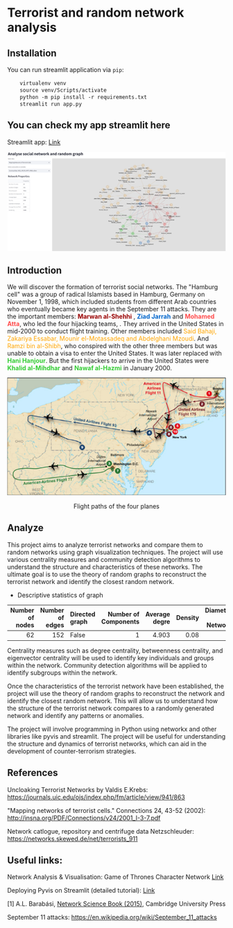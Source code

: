# Terrorist and random network analysis


## Installation

You can run streamlit application via `pip`: 

```
    virtualenv venv
    source venv/Scripts/activate
    python -m pip install -r requirements.txt
    streamlit run app.py
```

## You can check my app streamlit here
Streamlit app: [Link](https://nmh4598-ana-soc-net-app-pk97cs.streamlit.app/)


![image](data/streamlit.png)

## Introduction
We will discover the formation of terrorist social networks. The "Hamburg cell" was a group of radical Islamists based in Hamburg, Germany on November 1, 1998, which included students from different Arab countries who eventually became key agents in the September 11 attacks. They are the important members: <span style="color:#990000">**Marwan al-Shehhi** </span>, <span style="color:#0066cc">**Ziad Jarrah** </span > and <span style="color:#ff4d4d">**Mohamed Atta**</span>, who led the four hijacking teams, . They arrived in the United States in mid-2000 to conduct flight training. Other members included <span style="color:orange">Said Bahaji, Zakariya Essabar, Mounir el-Motassadeq and Abdelghani Mzoudi</span>. And <span style="color:orange">Ramzi bin al-Shibh</span>, who conspired with the other three members but was unable to obtain a visa to enter the United States. It was later replaced with <span style="color:#33cc33">**Hani Hanjour**</span>. But the first hijackers to arrive in the United States were <span style="color:#33cc33">**Khalid al-Mihdhar**</span> and <span style="color:#33cc33"> **Nawaf al-Hazmi** </span> in January 2000.

![image](data/air.png)

<p style="text-align: center;"> Flight paths of the four planes<p>

## Analyze

This project aims to analyze terrorist networks and compare them to random networks using graph visualization techniques. The project will use various centrality measures and community detection algorithms to understand the structure and characteristics of these networks. The ultimate goal is to use the theory of random graphs to reconstruct the terrorist network and identify the closest random network.

 - Descriptive statistics of graph

|   Number of nodes |   Number of edges | Directed graph   |   Number of Components |   Average degre |   Density |   Diameter of Network |   Average Shortest Path |   Clustering |
|------------------:|------------------:|:-----------------|-----------------------:|----------------:|----------:|----------------------:|------------------------:|-------------:|
|                62 |               152 | False            |                      1 |           4.903 |      0.08 |                     5 |                   2.946 |        0.486 |

Centrality measures such as degree centrality, betweenness centrality, and eigenvector centrality will be used to identify key individuals and groups within the network. Community detection algorithms will be applied to identify subgroups within the network.

Once the characteristics of the terrorist network have been established, the project will use the theory of random graphs to reconstruct the network and identify the closest random network. This will allow us to understand how the structure of the terrorist network compares to a randomly generated network and identify any patterns or anomalies.

The project will involve programming in Python using networkx and other libraries like pyvis and streamlit. The project will be useful for understanding the structure and dynamics of terrorist networks, which can aid in the development of counter-terrorism strategies. 

## References

Uncloaking Terrorist Networks by Valdis E.Krebs: 
https://journals.uic.edu/ojs/index.php/fm/article/view/941/863

"Mapping networks of terrorist cells.\" Connections 24, 43-52 (2002):
http://insna.org/PDF/Connections/v24/2001_I-3-7.pdf 

Network catlogue, repository and centrifuge data Netzschleuder: https://networks.skewed.de/net/terrorists_911

## Useful links: 

Network Analysis & Visualisation: Game of Thrones Character Network [Link](https://medium.com/analytics-vidhya/network-analysis-visualization-game-of-thrones-character-network-dc96ea3013e9)

Deploying Pyvis on Streamlit (detailed tutorial): [Link](https://towardsdatascience.com/how-to-deploy-interactive-pyvis-network-graphs-on-streamlit-6c401d4c99db)

[1] A.L. Barabási, [Network Science Book (2015),](http://networksciencebook.com/)  Cambridge University Press

September 11 attacks:
https://en.wikipedia.org/wiki/September_11_attacks
